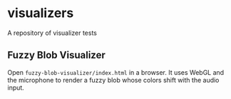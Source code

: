 # visualizers
A repository of visualizer tests

## Fuzzy Blob Visualizer

Open `fuzzy-blob-visualizer/index.html` in a browser. It uses WebGL and the
microphone to render a fuzzy blob whose colors shift with the audio input.
